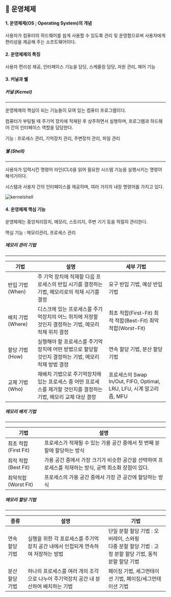 ## 🌿 운영체제





#### 1. 운영체제(OS ; Operating System)의 개념

사용자가 컴퓨터의 하드웨어를 쉽게 사용할 수 있도록 관리 및 운영함으로써 사용자에게 편리성을 제공해 주는 소프트웨어이다.



#### 2. 운영체제의 특징

사용자 편리성 제공, 인터페이스 기능을 담당, 스케줄링 담당, 자원 관리, 제어 기능



#### 3. 커널과 쉘

##### 커널 (Kernel)

---

운영체제의 핵심이 되는 기능들이 모여 있는 컴퓨터 프로그램이다.

컴퓨터가 부팅될 때 주기억 장치에 적재된 후 상주하면서 실행하며, 프로그램과 하드웨어 간의 인터페이스 역할을 담당한다.



기능 : 프로세스 관리, 기억장치 관리, 주변장치 관리, 파일 관리



##### 쉘 (Shell)

---

사용자가 입력시킨 명령어 라인(CLI)을 읽어 필요한 시스템 기능을 실행시키는 명령어 해석기이다.

시스템과 사용자 간의 인터페이스를 제공하며, 여러 가지의 내장 명령어를 가지고 있다.

![kernelshell](/Users/aquageek/Desktop/TechInterview/Images/kernelshell.png)





#### 4. 운영체제 핵심 기능 

운영체제는 중앙처리장치, 메모리, 스토리지, 주변 기기 등을 적절히 관리한다.

핵심 기능 : 메모리관리, 프로세스 관리



##### 메모리 관리 기법

---

| 기법             | 설명                                                         | 세부 기법                                                    |
| ---------------- | ------------------------------------------------------------ | ------------------------------------------------------------ |
| 반입 기법 (When) | 주 기억 장치에 적재할 다음 프로세스의 반입 시기를 결정하는 기법, 메모리로의 적재 시기를 결정 | 요구 반입 기법, 예상 반입 기법                               |
| 배치 기법(Where) | 디스크에 있는 프로세스를 주기억장치의 어느 위치에 저장할 것인지 결정하는 기법, 메모리 적재 위치 결정 | 최초 적합(First-Fit) 최적 적합(Best-Fit) 최악적합(Worst-Fit) |
| 할당 기법(How)   | 실행해야 할 프로세스를 주기억장치에 어떤 방법으로 할당할 것인지 결정하는 기법, 메모리 적재 방법 결정 | 연속 할당 기법, 분산 할당 기법                               |
| 교체 기법(Who)   | 재배치 기법으로 주기억장치에 있는 프로세스 중 어떤 프로세스를 제거할 것인지를 결정하는 기법, 메모리 교체 대상 결정 | 프로세스의 Swap In/Out, FIFO, Optimal, LRU, LFU, 시계 알고리즘, MFU |



##### 메모리 배치 기법

---

| 기법                  | 설명                                                         |
| --------------------- | ------------------------------------------------------------ |
| 최초 적합 (First Fit) | 프로세스가 적재될 수 있는 가용 공간 중에서 첫 번째 분할에 할당하는 방식 |
| 최적 적합 (Best Fit)  | 가용 공간 중에서 가장 크기가 비슷한 공간을 선택하여 프로세스를 적재하는 방식, 공백 최소화 장점이 있다. |
| 최악적합 (Worst Fit)  | 프로세스의 가용 공간 중에서 가장 큰 공간에 할당하는 방식     |



##### 메모리 할당 기법

---

| 종류           | 설명                                                         | 기법                                                         |
| -------------- | ------------------------------------------------------------ | ------------------------------------------------------------ |
| 연속 할당 기법 | 실행을 위한 각 프로세스를 주기억장치 공간 내에서 인접되게 연속하여 저장하는 방법 | 단일 분할 할당 기법 : 오버레이, 스와핑<br /> 다중 분할 할당 기법 : 고정 분할 할당 기법, 동적 분할 할당 기법 |
| 분산 할당 기법 | 하나의 프로세스를 여러 개의 조각으로 나누어 주기억장치 공간 내 분산하여 배치하는 기법 | 페이징 기법, 세그먼테이션 기법, 페이징/세그먼테이션 기법     |

